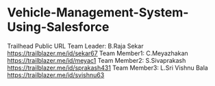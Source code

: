 # Vehicle-Management-System-Using-Salesforce
Trailhead Public URL
Team Leader: B.Raja Sekar https://trailblazer.me/id/sekar67
Team Member1: C.Meyazhakan https://trailblazer.me/id/meyac1
Team Member2: S.Sivaprakash https://trailblazer.me/id/sprakash431
Team Member3: L.Sri Vishnu Bala  https://trailblazer.me/id/svishnu63

